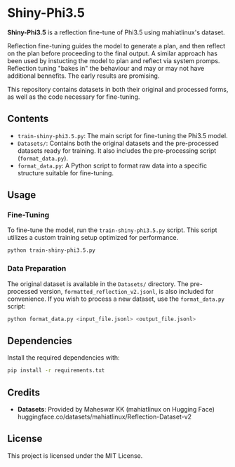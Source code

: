 
# Shiny-Phi3.5

**Shiny-Phi3.5** is a reflection fine-tune of Phi3.5 using mahiatlinux's dataset. 

Reflection fine-tuning guides the model to generate a plan, and then reflect on the plan before proceeding to the final output. A similar approach has been used by instucting the model to plan and reflect via system promps. Reflection tuning "bakes in" the behaviour and may or may not have additional bennefits. The early results are promising.


This repository contains datasets in both their original and processed forms, as well as the code necessary for fine-tuning.

## Contents

- `train-shiny-phi3.5.py`: The main script for fine-tuning the Phi3.5 model.
- `Datasets/`: Contains both the original datasets and the pre-processed datasets ready for training. It also includes the pre-processing script (`format_data.py`).
- `format_data.py`: A Python script to format raw data into a specific structure suitable for fine-tuning.

## Usage

### Fine-Tuning

To fine-tune the model, run the `train-shiny-phi3.5.py` script. This script utilizes a custom training setup optimized for performance.

```sh
python train-shiny-phi3.5.py
```
### Data Preparation

The original dataset is available in the `Datasets/` directory. The pre-processed version, `formatted_reflection_v2.jsonl`, is also included for convenience. If you wish to process a new dataset, use the `format_data.py` script:

```sh
python format_data.py <input_file.jsonl> <output_file.jsonl>
```


## Dependencies

Install the required dependencies with:

```sh
pip install -r requirements.txt
```

## Credits

- **Datasets**: Provided by Maheswar KK (mahiatlinux on Hugging Face) huggingface.co/datasets/mahiatlinux/Reflection-Dataset-v2


## License

This project is licensed under the MIT License.